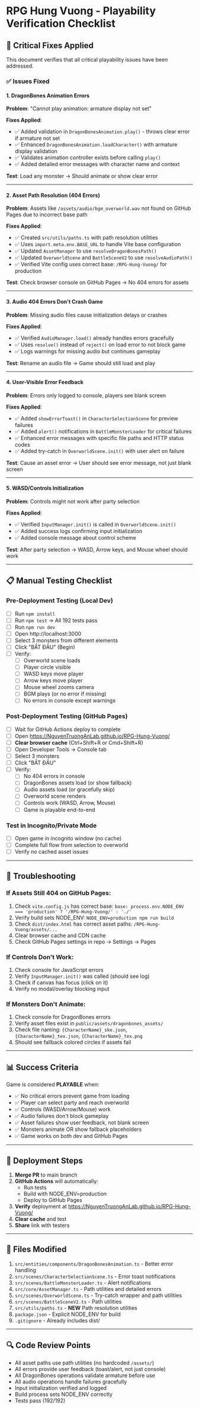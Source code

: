 # RPG Hung Vuong - Playability Verification Checklist

## 🎯 Critical Fixes Applied

This document verifies that all critical playability issues have been addressed.

### ✅ Issues Fixed

#### 1. DragonBones Animation Errors
**Problem**: "Cannot play animation: armature display not set"

**Fixes Applied**:
- ✅ Added validation in `DragonBonesAnimation.play()` - throws clear error if armature not set
- ✅ Enhanced `DragonBonesAnimation.loadCharacter()` with armature display validation
- ✅ Validates animation controller exists before calling `play()`
- ✅ Added detailed error messages with character name and context

**Test**: Load any monster → Should animate or show clear error

---

#### 2. Asset Path Resolution (404 Errors)
**Problem**: Assets like `/assets/audio/bgm_overworld.wav` not found on GitHub Pages due to incorrect base path

**Fixes Applied**:
- ✅ Created `src/utils/paths.ts` with path resolution utilities
- ✅ Uses `import.meta.env.BASE_URL` to handle Vite base configuration
- ✅ Updated `AssetManager` to use `resolveDragonBonesPath()`
- ✅ Updated `OverworldScene` and `BattleSceneV2` to use `resolveAudioPath()`
- ✅ Verified Vite config uses correct base: `/RPG-Hung-Vuong/` for production

**Test**: Check browser console on GitHub Pages → No 404 errors for assets

---

#### 3. Audio 404 Errors Don't Crash Game
**Problem**: Missing audio files cause initialization delays or crashes

**Fixes Applied**:
- ✅ Verified `AudioManager.load()` already handles errors gracefully
- ✅ Uses `resolve()` instead of `reject()` on load error to not block game
- ✅ Logs warnings for missing audio but continues gameplay

**Test**: Rename an audio file → Game should still load and play

---

#### 4. User-Visible Error Feedback
**Problem**: Errors only logged to console, players see blank screen

**Fixes Applied**:
- ✅ Added `showErrorToast()` in `CharacterSelectionScene` for preview failures
- ✅ Added `alert()` notifications in `BattleMonsterLoader` for critical failures
- ✅ Enhanced error messages with specific file paths and HTTP status codes
- ✅ Added try-catch in `OverworldScene.init()` with user alert on failure

**Test**: Cause an asset error → User should see error message, not just blank screen

---

#### 5. WASD/Controls Initialization
**Problem**: Controls might not work after party selection

**Fixes Applied**:
- ✅ Verified `InputManager.init()` is called in `OverworldScene.init()`
- ✅ Added success logs confirming input initialization
- ✅ Added console message about control scheme

**Test**: After party selection → WASD, Arrow keys, and Mouse wheel should work

---

## 📋 Manual Testing Checklist

### Pre-Deployment Testing (Local Dev)
- [ ] Run `npm install`
- [ ] Run `npm test` → All 192 tests pass
- [ ] Run `npm run dev`
- [ ] Open http://localhost:3000
- [ ] Select 3 monsters from different elements
- [ ] Click "BẮT ĐẦU" (Begin)
- [ ] Verify:
  - [ ] Overworld scene loads
  - [ ] Player circle visible
  - [ ] WASD keys move player
  - [ ] Arrow keys move player
  - [ ] Mouse wheel zooms camera
  - [ ] BGM plays (or no error if missing)
  - [ ] No errors in console except warnings

### Post-Deployment Testing (GitHub Pages)
- [ ] Wait for GitHub Actions deploy to complete
- [ ] Open https://NguyenTruongAnLab.github.io/RPG-Hung-Vuong/
- [ ] **Clear browser cache** (Ctrl+Shift+R or Cmd+Shift+R)
- [ ] Open Developer Tools → Console tab
- [ ] Select 3 monsters
- [ ] Click "BẮT ĐẦU"
- [ ] Verify:
  - [ ] No 404 errors in console
  - [ ] DragonBones assets load (or show fallback)
  - [ ] Audio assets load (or gracefully skip)
  - [ ] Overworld scene renders
  - [ ] Controls work (WASD, Arrow, Mouse)
  - [ ] Game is playable end-to-end

### Test in Incognito/Private Mode
- [ ] Open game in incognito window (no cache)
- [ ] Complete full flow from selection to overworld
- [ ] Verify no cached asset issues

---

## 🔧 Troubleshooting

### If Assets Still 404 on GitHub Pages:
1. Check `vite.config.js` has correct base: `base: process.env.NODE_ENV === 'production' ? '/RPG-Hung-Vuong/' : './'`
2. Verify build sets NODE_ENV: `NODE_ENV=production npm run build`
3. Check `dist/index.html` has correct asset paths: `/RPG-Hung-Vuong/assets/...`
4. Clear browser cache and CDN cache
5. Check GitHub Pages settings in repo → Settings → Pages

### If Controls Don't Work:
1. Check console for JavaScript errors
2. Verify `InputManager.init()` was called (should see log)
3. Check if canvas has focus (click on it)
4. Verify no modal/overlay blocking input

### If Monsters Don't Animate:
1. Check console for DragonBones errors
2. Verify asset files exist in `public/assets/dragonbones_assets/`
3. Check file naming: `{CharacterName}_ske.json`, `{CharacterName}_tex.json`, `{CharacterName}_tex.png`
4. Should see fallback colored circles if assets fail

---

## 📊 Success Criteria

Game is considered **PLAYABLE** when:
- ✅ No critical errors prevent game from loading
- ✅ Player can select party and reach overworld
- ✅ Controls (WASD/Arrow/Mouse) work
- ✅ Audio failures don't block gameplay
- ✅ Asset failures show user feedback, not blank screen
- ✅ Monsters animate OR show fallback placeholders
- ✅ Game works on both dev and GitHub Pages

---

## 🎉 Deployment Steps

1. **Merge PR** to main branch
2. **GitHub Actions** will automatically:
   - Run tests
   - Build with NODE_ENV=production
   - Deploy to GitHub Pages
3. **Verify** deployment at https://NguyenTruongAnLab.github.io/RPG-Hung-Vuong/
4. **Clear cache** and test
5. **Share** link with testers

---

## 📝 Files Modified

1. `src/entities/components/DragonBonesAnimation.ts` - Better error handling
2. `src/scenes/CharacterSelectionScene.ts` - Error toast notifications
3. `src/scenes/BattleMonsterLoader.ts` - Alert notifications
4. `src/core/AssetManager.ts` - Path utilities and detailed errors
5. `src/scenes/OverworldScene.ts` - Try-catch wrapper and path utilities
6. `src/scenes/BattleSceneV2.ts` - Path utilities
7. `src/utils/paths.ts` - **NEW** Path resolution utilities
8. `package.json` - Explicit NODE_ENV for build
9. `.gitignore` - Already includes dist/

---

## 🔍 Code Review Points

- All asset paths use path utilities (no hardcoded `/assets/`)
- All errors provide user feedback (toast/alert, not just console)
- All DragonBones operations validate armature before use
- All audio operations handle failures gracefully
- Input initialization verified and logged
- Build process sets NODE_ENV correctly
- Tests pass (192/192)
